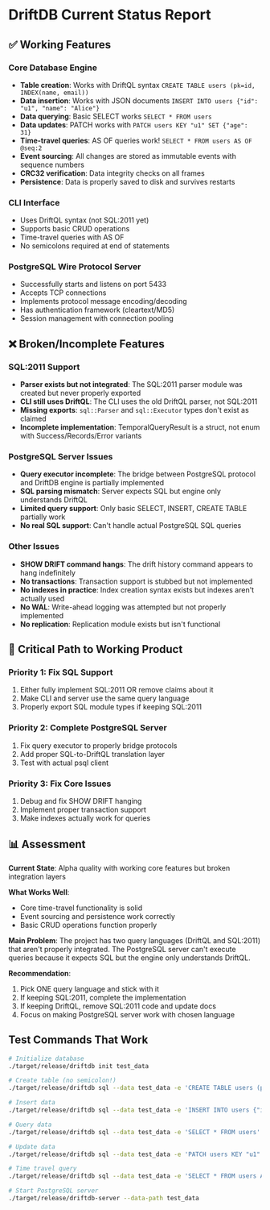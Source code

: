 # DriftDB Current Status Report

## ✅ Working Features

### Core Database Engine
- **Table creation**: Works with DriftQL syntax `CREATE TABLE users (pk=id, INDEX(name, email))`
- **Data insertion**: Works with JSON documents `INSERT INTO users {"id": "u1", "name": "Alice"}`
- **Data querying**: Basic SELECT works `SELECT * FROM users`
- **Data updates**: PATCH works with `PATCH users KEY "u1" SET {"age": 31}`
- **Time-travel queries**: AS OF queries work! `SELECT * FROM users AS OF @seq:2`
- **Event sourcing**: All changes are stored as immutable events with sequence numbers
- **CRC32 verification**: Data integrity checks on all frames
- **Persistence**: Data is properly saved to disk and survives restarts

### CLI Interface
- Uses DriftQL syntax (not SQL:2011 yet)
- Supports basic CRUD operations
- Time-travel queries with AS OF
- No semicolons required at end of statements

### PostgreSQL Wire Protocol Server
- Successfully starts and listens on port 5433
- Accepts TCP connections
- Implements protocol message encoding/decoding
- Has authentication framework (cleartext/MD5)
- Session management with connection pooling

## ❌ Broken/Incomplete Features

### SQL:2011 Support
- **Parser exists but not integrated**: The SQL:2011 parser module was created but never properly exported
- **CLI still uses DriftQL**: The CLI uses the old DriftQL parser, not SQL:2011
- **Missing exports**: `sql::Parser` and `sql::Executor` types don't exist as claimed
- **Incomplete implementation**: TemporalQueryResult is a struct, not enum with Success/Records/Error variants

### PostgreSQL Server Issues
- **Query executor incomplete**: The bridge between PostgreSQL protocol and DriftDB engine is partially implemented
- **SQL parsing mismatch**: Server expects SQL but engine only understands DriftQL
- **Limited query support**: Only basic SELECT, INSERT, CREATE TABLE partially work
- **No real SQL support**: Can't handle actual PostgreSQL SQL queries

### Other Issues
- **SHOW DRIFT command hangs**: The drift history command appears to hang indefinitely
- **No transactions**: Transaction support is stubbed but not implemented
- **No indexes in practice**: Index creation syntax exists but indexes aren't actually used
- **No WAL**: Write-ahead logging was attempted but not properly implemented
- **No replication**: Replication module exists but isn't functional

## 🎯 Critical Path to Working Product

### Priority 1: Fix SQL Support
1. Either fully implement SQL:2011 OR remove claims about it
2. Make CLI and server use the same query language
3. Properly export SQL module types if keeping SQL:2011

### Priority 2: Complete PostgreSQL Server
1. Fix query executor to properly bridge protocols
2. Add proper SQL-to-DriftQL translation layer
3. Test with actual psql client

### Priority 3: Fix Core Issues
1. Debug and fix SHOW DRIFT hanging
2. Implement proper transaction support
3. Make indexes actually work for queries

## 📊 Assessment

**Current State**: Alpha quality with working core features but broken integration layers

**What Works Well**:
- Core time-travel functionality is solid
- Event sourcing and persistence work correctly
- Basic CRUD operations function properly

**Main Problem**:
The project has two query languages (DriftQL and SQL:2011) that aren't properly integrated. The PostgreSQL server can't execute queries because it expects SQL but the engine only understands DriftQL.

**Recommendation**:
1. Pick ONE query language and stick with it
2. If keeping SQL:2011, complete the implementation
3. If keeping DriftQL, remove SQL:2011 code and update docs
4. Focus on making PostgreSQL server work with chosen language

## Test Commands That Work

```bash
# Initialize database
./target/release/driftdb init test_data

# Create table (no semicolon!)
./target/release/driftdb sql --data test_data -e 'CREATE TABLE users (pk=id, INDEX(name, email))'

# Insert data
./target/release/driftdb sql --data test_data -e 'INSERT INTO users {"id": "u1", "name": "Alice", "age": 30}'

# Query data
./target/release/driftdb sql --data test_data -e 'SELECT * FROM users'

# Update data
./target/release/driftdb sql --data test_data -e 'PATCH users KEY "u1" SET {"age": 31}'

# Time travel query
./target/release/driftdb sql --data test_data -e 'SELECT * FROM users AS OF @seq:2'

# Start PostgreSQL server
./target/release/driftdb-server --data-path test_data
```